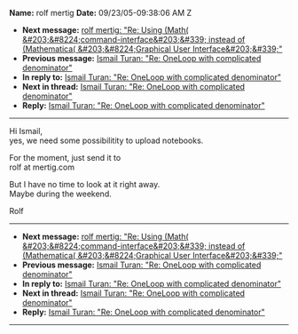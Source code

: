 **Name:** rolf mertig
**Date:** 09/23/05-09:38:06 AM Z

  - **Next message:** [rolf mertig: "Re: Using (Math(
    &\#203;&\#8224;command-interface&\#203;&\#339; instead of
    (Mathematica( &\#203;&\#8224;Graphical User
    Interface&\#203;&\#339;"](0310.html)
  - **Previous message:** [Ismail Turan: "Re: OneLoop with complicated
    denominator"](0308.html)
  - **In reply to:** [Ismail Turan: "Re: OneLoop with complicated
    denominator"](0308.html)
  - **Next in thread:** [Ismail Turan: "Re: OneLoop with complicated
    denominator"](0313.html)
  - **Reply:** [Ismail Turan: "Re: OneLoop with complicated
    denominator"](0313.html)

-----

Hi Ismail,  
yes, we need some possibilitity to upload notebooks.  

For the moment, just send it to  
rolf at mertig.com  

But I have no time to look at it right away.  
Maybe during the weekend.  

Rolf  

-----

  - **Next message:** [rolf mertig: "Re: Using (Math(
    &\#203;&\#8224;command-interface&\#203;&\#339; instead of
    (Mathematica( &\#203;&\#8224;Graphical User
    Interface&\#203;&\#339;"](0310.html)
  - **Previous message:** [Ismail Turan: "Re: OneLoop with complicated
    denominator"](0308.html)
  - **In reply to:** [Ismail Turan: "Re: OneLoop with complicated
    denominator"](0308.html)
  - **Next in thread:** [Ismail Turan: "Re: OneLoop with complicated
    denominator"](0313.html)
  - **Reply:** [Ismail Turan: "Re: OneLoop with complicated
    denominator"](0313.html)

-----

